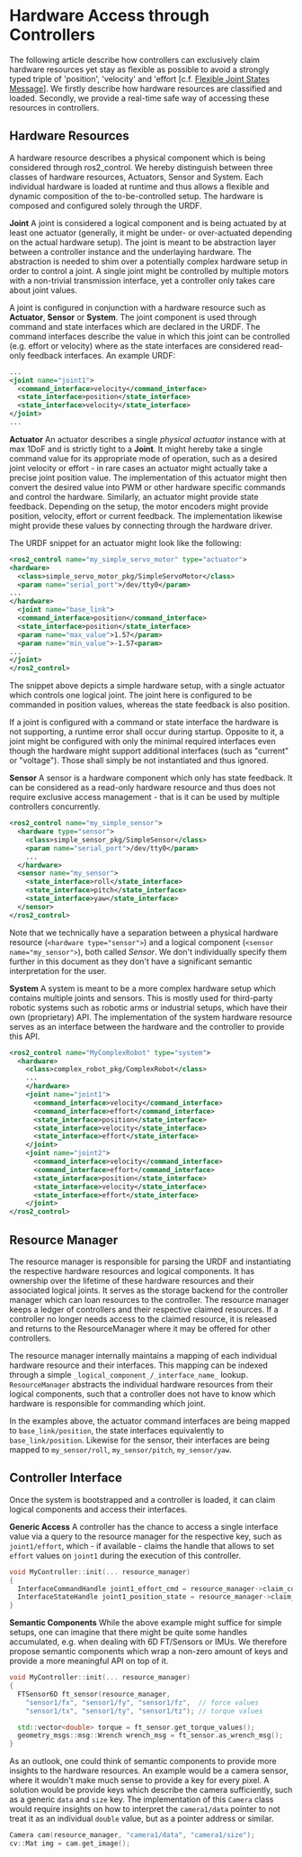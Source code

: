 # Hardware Access through Controllers

The following article describe how controllers can exclusively claim hardware resources yet stay as flexible as possible to avoid a strongly typed triple of 'position', 'velocity' and 'effort [c.f. [Flexible Joint States Message](https://github.com/ros-controls/roadmap/blob/master/design_drafts/flexible_joint_states_msg.md)].
We firstly describe how hardware resources are classified and loaded.
Secondly, we provide a real-time safe way of accessing these resources in controllers.

## Hardware Resources
A hardware resource describes a physical component which is being considered through ros2_control.
We hereby distinguish between three classes of hardware resources, Actuators, Sensor and System.
Each individual hardware is loaded at runtime and thus allows a flexible and dynamic composition of the to-be-controlled setup.
The hardware is composed and configured solely through the URDF.

**Joint**
A joint is considered a logical component and is being actuated by at least one actuator (generally, it might be under- or over-actuated depending on the actual hardware setup).
The joint is meant to be abstraction layer between a controller instance and the underlaying hardware.
The abstraction is needed to shim over a potentially complex hardware setup in order to control a joint.
A single joint might be controlled by multiple motors with a non-trivial transmission interface, yet a controller only takes care about joint values.

A joint is configured in conjunction with a hardware resource such as **Actuator**, **Sensor** or **System**.
The joint component is used through command and state interfaces which are declared in the URDF.
The command interfaces describe the value in which this joint can be controlled (e.g. effort or velocity) where as the state interfaces are considered read-only feedback interfaces.
An example URDF:
```xml
...
<joint name="joint1">
  <command_interface>velocity</command_interface>
  <state_interface>position</state_interface>
  <state_interface>velocity</state_interface>
</joint>
...
```

**Actuator**
An actuator describes a single *physical actuator* instance with at max 1DoF and is strictly tight to a **Joint**.
It might hereby take a single command value for its appropriate mode of operation, such as a desired joint velocity or effort - in rare cases an actuator might actually take a precise joint position value.
The implementation of this actuator might then convert the desired value into PWM or other hardware specific commands and control the hardware.
Similarly, an actuator might provide state feedback.
Depending on the setup, the motor encoders might provide position, velocity, effort or current feedback.
The implementation likewise might provide these values by connecting through the hardware driver.

The URDF snippet for an actuator might look like the following:
```xml
<ros2_control name="my_simple_servo_motor" type="actuator">
<hardware>
  <class>simple_servo_motor_pkg/SimpleServoMotor</class>
  <param name="serial_port">/dev/tty0</param>
...
</hardware>
  <joint name="base_link">
  <command_interface>position</command_interface>
  <state_interface>position</state_interface>
  <param name="max_value">1.57</param>
  <param name="min_value">-1.57<param>
...
</joint>
</ros2_control>
```
The snippet above depicts a simple hardware setup, with a single actuator which controls one logical joint.
The joint here is configured to be commanded in position values, whereas the state feedback is also position.

If a joint is configured with a command or state interface the hardware is not supporting, a runtime error shall occur during startup.
Opposite to it, a joint might be configured with only the minimal required interfaces even though the hardware might support additional interfaces (such as "current" or "voltage").
Those shall simply be not instantiated and thus ignored.

**Sensor**
A sensor is a hardware component which only has state feedback.
It can be considered as a read-only hardware resource and thus does not require exclusive access management - that is it can be used by multiple controllers concurrently.
```xml
<ros2_control name="my_simple_sensor">
  <hardware type="sensor">
    <class>simple_sensor_pkg/SimpleSensor</class>
    <param name="serial_port">/dev/tty0</param>
    ...
  </hardware>
  <sensor name="my_sensor">
    <state_interface>roll</state_interface>
    <state_interface>pitch</state_interface>
    <state_interface>yaw</state_interface>
  </sensor>
</ros2_control>
```
Note that we technically have a separation between a physical hardware resource (`<hardware type="sensor">`) and a logical component (`<sensor name="my_sensor">`), both called *Sensor*.
We don't individually specify them further in this document as they don't have a significant semantic interpretation for the user.

**System**
A system is meant to be a more complex hardware setup which contains multiple joints and sensors.
This is mostly used for third-party robotic systems such as robotic arms or industrial setups, which have their own (proprietary) API.
The implementation of the system hardware resource serves as an interface between the hardware and the controller to provide this API.
```xml
<ros2_control name="MyComplexRobot" type="system">
  <hardware>
    <class>complex_robot_pkg/ComplexRobot</class>
    ...
    </hardware>
    <joint name="joint1">
      <command_interface>velocity</command_interface>
      <command_interface>effort</command_interface>
      <state_interface>position</state_interface>
      <state_interface>velocity</state_interface>
      <state_interface>effort</state_interface>
    </joint>
    <joint name="joint2">
      <command_interface>velocity</command_interface>
      <command_interface>effort</command_interface>
      <state_interface>position</state_interface>
      <state_interface>velocity</state_interface>
      <state_interface>effort</state_interface>
    </joint>
</ros2_control>
```

## Resource Manager
The resource manager is responsible for parsing the URDF and instantiating the respective hardware resources and logical components.
It has ownership over the lifetime of these hardware resources and their associated logical joints.
It serves as the storage backend for the controller manager which can loan resources to the controller.
The resource manager keeps a ledger of controllers and their respective claimed resources.
If a controller no longer needs access to the claimed resource, it is released and returns to the ResourceManager where it may be offered for other controllers.

The resource manager internally maintains a mapping of each individual hardware resource and their interfaces.
This mapping can be indexed through a simple `_logical_component_/_interface_name_` lookup.
`ResourceManager` abstracts the individual hardware resources from their logical components, such that a controller does not have to know which hardware is responsible for commanding which joint.

In the examples above, the actuator command interfaces are being mapped to `base_link/position`, the state interfaces equivalently to `base_link/position`.
Likewise for the sensor, their interfaces are being mapped to `my_sensor/roll`, `my_sensor/pitch`, `my_sensor/yaw`.

## Controller Interface
Once the system is bootstrapped and a controller is loaded, it can claim logical components and access their interfaces.

**Generic Access**
A controller has the chance to access a single interface value via a query to the resource manager for the respective key, such as `joint1/effort`, which - if available - claims the handle that allows to set `effort` values on `joint1` during the execution of this controller.
```c++
void MyController::init(... resource_manager)
{
  InterfaceCommandHandle joint1_effort_cmd = resource_manager->claim_command_interface("joint1/effort");
  InterfaceStateHandle joint1_position_state = resource_manager->claim_state_interface("joint1/position");
}
```

**Semantic Components**
While the above example might suffice for simple setups, one can imagine that there might be quite some handles accumulated, e.g. when dealing with 6D FT/Sensors or IMUs.
We therefore propose semantic components which wrap a non-zero amount of keys and provide a more meaningful API on top of it.
```c++
void MyController::init(... resource_manager)
{
  FTSensor6D ft_sensor(resource_manager,
    "sensor1/fx", "sensor1/fy", "sensor1/fz",  // force values
    "sensor1/tx", "sensor1/ty", "sensor1/tz"); // torque values

  std::vector<double> torque = ft_sensor.get_torque_values();
  geometry_msgs::msg::Wrench wrench_msg = ft_sensor.as_wrench_msg();
}
```

As an outlook, one could think of semantic components to provide more insights to the hardware resources.
An example would be a camera sensor, where it wouldn't make much sense to provide a key for every pixel.
A solution would be provide keys which describe the camera sufficiently, such as a generic `data` and `size` key.
The implementation of this `Camera` class would require insights on how to interpret the `camera1/data` pointer to not treat it as an individual `double` value, but as a pointer address or similar.
```c++
Camera cam(resource_manager, "camera1/data", "camera1/size");
cv::Mat img = cam.get_image();
```
